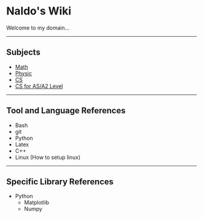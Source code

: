 # Naldo's Wiki

Welcome to my domain...

---

## Subjects

- [Math](./math/math.ipynb)
- [Physic](./physic/physic.ipynb)
- [CS](./cs/cs.ipynb)
- [CS for AS/A2 Level](./as-a2-cs/cs.ipynb)

---

## Tool and Language References

- Bash
- git
- Python
- Latex
- C++
- Linux (How to setup linux)

---

## Specific Library References

- Python
  - Matplotlib
  - Numpy